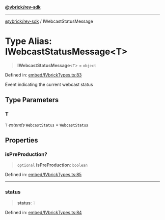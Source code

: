 [**@vbrick/rev-sdk**](../README.md)

***

[@vbrick/rev-sdk](../README.md) / IWebcastStatusMessage

# Type Alias: IWebcastStatusMessage\<T\>

> **IWebcastStatusMessage**\<`T`\> = `object`

Defined in: [embed/IVbrickTypes.ts:83](https://github.com/lukeselden/rev-sdk-js/blob/main/src/embed/IVbrickTypes.ts#L83)

Event indicating the current webcast status

## Type Parameters

### T

`T` *extends* [`WebcastStatus`](WebcastStatus.md) = [`WebcastStatus`](WebcastStatus.md)

## Properties

### isPreProduction?

> `optional` **isPreProduction**: `boolean`

Defined in: [embed/IVbrickTypes.ts:85](https://github.com/lukeselden/rev-sdk-js/blob/main/src/embed/IVbrickTypes.ts#L85)

***

### status

> **status**: `T`

Defined in: [embed/IVbrickTypes.ts:84](https://github.com/lukeselden/rev-sdk-js/blob/main/src/embed/IVbrickTypes.ts#L84)
